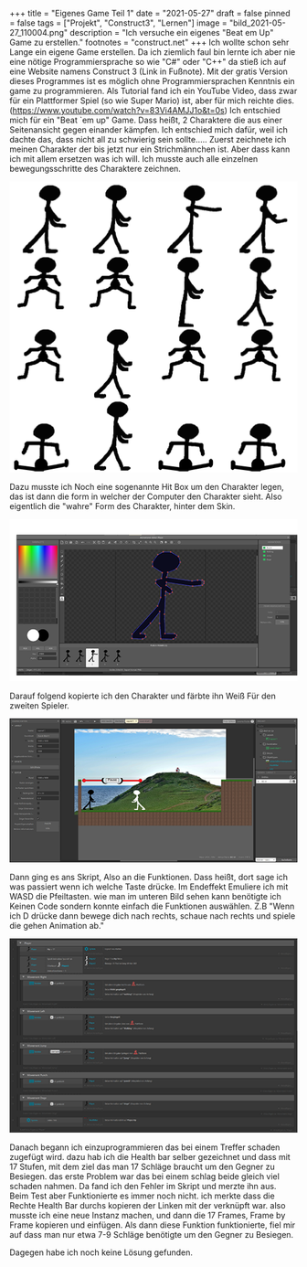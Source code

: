 +++
title = "Eigenes Game Teil 1"
date = "2021-05-27"
draft = false
pinned = false
tags = ["Projekt", "Construct3", "Lernen"]
image = "bild_2021-05-27_110004.png"
description = "Ich versuche ein eigenes \"Beat em Up\" Game zu erstellen."
footnotes = "construct.net"
+++
Ich wollte schon sehr Lange ein eigene Game erstellen. Da ich ziemlich faul bin lernte ich aber nie eine nötige Programmiersprache so wie "C#" oder "C++"  da stieß ich auf eine Website namens Construct 3 (Link in Fußnote). Mit der gratis Version dieses Programmes ist es möglich ohne Programmiersprachen Kenntnis ein game zu programmieren. Als Tutorial fand ich ein YouTube Video, dass zwar für ein Plattformer Spiel (so wie Super Mario) ist, aber für mich reichte dies. (https://www.youtube.com/watch?v=83Vi4AMJJ1o&t=0s) Ich entschied mich für ein "Beat `em up" Game. Dass heißt, 2 Charaktere die aus einer Seitenansicht gegen einander kämpfen. Ich entschied mich dafür, weil ich dachte das, dass nicht all zu schwierig sein sollte..... Zuerst zeichnete ich meinen Charakter der bis jetzt nur ein Strichmännchen ist. Aber dass kann ich mit allem ersetzen was ich will. Ich musste auch alle einzelnen bewegungsschritte des Charaktere zeichnen. 

![Alle Animationsframes (Eigentlich nur Place Holders)](player-sheet0.png)

Dazu musste ich Noch eine sogenannte Hit Box um den Charakter legen, das ist dann die form in welcher der Computer den Charakter sieht. Also eigentlich die "wahre" Form des Charakter, hinter dem Skin.

![Die Orangen Punkte sind die Eckpunkte des Hit Box Gitternetzes. Die Bilder unten sind die Schlag Animation.](hitbox.png)

Darauf folgend kopierte ich den Charakter und färbte ihn Weiß Für den zweiten Spieler.

![Ich gestaltete noch eine Landschaft und setzte ein vorläufiges Hintergrund Bild ein.](screenshot-2021-05-27-110953.png)

Dann ging es ans Skript, Also an die Funktionen. Dass heißt, dort sage ich was passiert wenn ich welche Taste drücke. Im Endeffekt Emuliere ich mit WASD die Pfeiltasten. wie man im unteren Bild sehen kann benötigte ich Keinen Code sondern konnte einfach die Funktionen auswählen. Z.B "Wenn ich D drücke dann bewege dich nach rechts, schaue nach rechts und spiele die gehen Animation ab." 

![Das ganze Skript für einen Charakter.](skript.png)

Danach begann ich einzuprogrammieren das bei einem Treffer schaden zugefügt wird. dazu hab ich die Health bar selber gezeichnet und dass mit 17 Stufen, mit dem ziel das man 17 Schläge braucht um den Gegner zu Besiegen. das erste Problem war das bei einem schlag beide gleich viel schaden nahmen. Da fand ich den Fehler im Skript und merzte ihn aus. Beim Test aber Funktionierte es immer noch nicht. ich merkte dass die Rechte Health Bar durchs kopieren der Linken mit der verknüpft war. also musste ich eine neue Instanz machen, und dann die 17 Frames, Frame by Frame kopieren und einfügen. Als dann diese Funktion funktionierte, fiel mir auf dass man nur etwa 7-9 Schläge benötigte um den Gegner zu Besiegen. 

Dagegen habe ich noch keine Lösung gefunden.